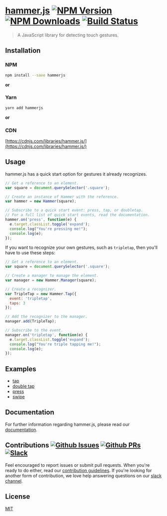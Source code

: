 # [hammer.js][hammerjs-url]  [![NPM Version][npm-image]][npm-url]  [![NPM Downloads][downloads-image]][downloads-url]  [![Build Status][travis-image]][travis-url]
> A JavaScript library for detecting touch gestures.


## Installation
### NPM
```sh
npm install --save hammerjs
```

**or**

### Yarn
```sh
yarn add hammerjs
```

**or**

### CDN
[https://cdnjs.com/libraries/hammer.js/](https://cdnjs.com/libraries/hammer.js/)


## Usage
hammer.js has a quick start option for gestures it already recognizes.
```js
// Get a reference to an element.
var square = document.querySelector('.square');

// Create an instance of Hammer with the reference.
var hammer = new Hammer(square);

// Subscribe to a quick start event: press, tap, or doubletap.
// For a full list of quick start events, read the documentation.
hammer.on('press', function(e) {
  e.target.classList.toggle('expand');
  console.log("You're pressing me!");
  console.log(e);
});
```

If you want to recognize your own gestures, such as `tripletap`, then you'll have to use these steps:
```js
// Get a reference to an element.
var square = document.querySelector('.square');

// Create a manager to manage the element.
var manager = new Hammer.Manager(square);

// Create a recognizer.
var TripleTap = new Hammer.Tap({
  event: 'tripletap',
  taps: 3
});

// Add the recognizer to the manager.
manager.add(TripleTap);

// Subscribe to the event.
manager.on('tripletap', function(e) {
  e.target.classList.toggle('expand');
  console.log("You're triple tapping me!");
  console.log(e);
});
```


## Examples
- [tap][tap]
- [double tap][double-tap]
- [press][press]
- [swipe][swipe]


## Documentation
For further information regarding hammer.js, please read our [documentation][hammerjs-url].


## Contributions  [![Github Issues][issues-image]][issues-url]  [![Github PRs][pulls-image]][pulls-url]  [![Slack][slack-image]][slack-url]
Feel encouraged to report issues or submit pull requests. When you're ready to do either, read our [contribution guidelines][contribution-guidelines]. If you're looking for another form of contribution, we love help answering questions on our [slack channel][slack-url].


## License
[MIT][license]

[hammerjs-url]: http://hammerjs.github.io

[npm-image]: https://img.shields.io/npm/v/hammerjs.svg
[npm-url]: https://npmjs.org/package/hammerjs

[travis-image]: https://travis-ci.org/squadette/hammer.js.svg?branch=master
[travis-url]: https://travis-ci.org/squadette/hammer.js

[downloads-image]: https://img.shields.io/npm/dm/hammerjs.svg
[downloads-url]: https://npmjs.org/package/hammerjs


<!-- Examples -->
[tap]: https://codepen.io/choskim/pen/WZggmg
[double-tap]: https://codepen.io/choskim/pen/vezzwZ
[press]: https://codepen.io/choskim/pen/RLYebL
[pan]: ''
[swipe]: https://codepen.io/choskim/pen/rGZqxa
[pinch]: ''
[rotate]: ''


<!-- Contributions -->
[issues-image]: https://img.shields.io/github/issues/hammerjs/hammer.js.svg
[issues-url]: https://github.com/hammerjs/hammer.js/issues

[pulls-image]: https://img.shields.io/github/issues-pr/hammerjs/hammer.js.svg
[pulls-url]: https://github.com/hammerjs/hammer.js/pulls

[slack-image]: https://hammerjs.herokuapp.com/badge.svg
[slack-url]: https://hammerjs.herokuapp.com/

[contribution-guidelines]: ./CONTRIBUTING.md

[license]: ./LICENSE.md
